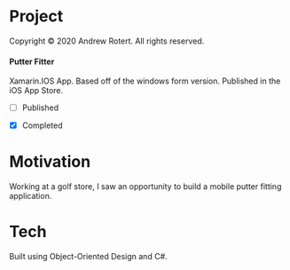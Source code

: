 # Project
Copyright © 2020 Andrew Rotert. All rights reserved.
#### Putter Fitter
Xamarin.IOS App. Based off of the windows form version. Published in the iOS App Store.

- [ ] Published
- [x] Completed


# Motivation
Working at a golf store, I saw an opportunity to build a mobile putter fitting application. 


# Tech
Built using Object-Oriented Design and C#.
